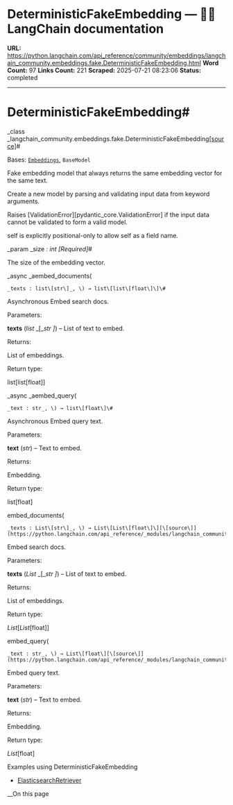 # DeterministicFakeEmbedding — 🦜🔗 LangChain  documentation

**URL:** https://python.langchain.com/api_reference/community/embeddings/langchain_community.embeddings.fake.DeterministicFakeEmbedding.html
**Word Count:** 97
**Links Count:** 221
**Scraped:** 2025-07-21 08:23:06
**Status:** completed

---

# DeterministicFakeEmbedding\#

_class _langchain\_community.embeddings.fake.DeterministicFakeEmbedding[\[source\]](https://python.langchain.com/api_reference/_modules/langchain_community/embeddings/fake.html#DeterministicFakeEmbedding)\#     

Bases: [`Embeddings`](https://python.langchain.com/api_reference/core/embeddings/langchain_core.embeddings.embeddings.Embeddings.html#langchain_core.embeddings.embeddings.Embeddings "langchain_core.embeddings.embeddings.Embeddings"), `BaseModel`

Fake embedding model that always returns the same embedding vector for the same text.

Create a new model by parsing and validating input data from keyword arguments.

Raises \[ValidationError\]\[pydantic\_core.ValidationError\] if the input data cannot be validated to form a valid model.

self is explicitly positional-only to allow self as a field name.

_param _size _: int_ _\[Required\]_\#     

The size of the embedding vector.

_async _aembed\_documents\(

    _texts : list\[str\]_, \) → list\[list\[float\]\]\#     

Asynchronous Embed search docs.

Parameters:     

**texts** \(_list_ _\[__str_ _\]_\) – List of text to embed.

Returns:     

List of embeddings.

Return type:     

list\[list\[float\]\]

_async _aembed\_query\(

    _text : str_, \) → list\[float\]\#     

Asynchronous Embed query text.

Parameters:     

**text** \(_str_\) – Text to embed.

Returns:     

Embedding.

Return type:     

list\[float\]

embed\_documents\(

    _texts : List\[str\]_, \) → List\[List\[float\]\][\[source\]](https://python.langchain.com/api_reference/_modules/langchain_community/embeddings/fake.html#DeterministicFakeEmbedding.embed_documents)\#     

Embed search docs.

Parameters:     

**texts** \(_List_ _\[__str_ _\]_\) – List of text to embed.

Returns:     

List of embeddings.

Return type:     

_List_\[_List_\[float\]\]

embed\_query\(

    _text : str_, \) → List\[float\][\[source\]](https://python.langchain.com/api_reference/_modules/langchain_community/embeddings/fake.html#DeterministicFakeEmbedding.embed_query)\#     

Embed query text.

Parameters:     

**text** \(_str_\) – Text to embed.

Returns:     

Embedding.

Return type:     

_List_\[float\]

Examples using DeterministicFakeEmbedding

  * [ElasticsearchRetriever](https://python.langchain.com/docs/integrations/retrievers/elasticsearch_retriever/)

__On this page